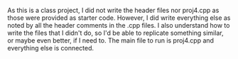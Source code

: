 As this is a class project, I did not write the header files nor proj4.cpp as those were provided as starter code. 
However, I did write everything else as noted by all the header comments in the .cpp files. 
I also understand how to write the files that I didn't do, so I'd be able to replicate something similar, or maybe even better, if I need to. 
The main file to run is proj4.cpp and everything else is connected. 

